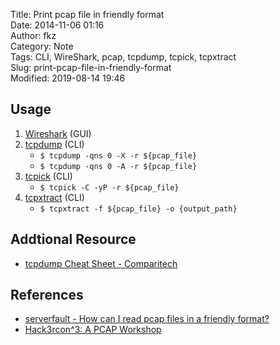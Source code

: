 Title: Print pcap file in friendly format  
Date: 2014-11-06 01:16  
Author: fkz  
Category: Note  
Tags: CLI, WireShark, pcap, tcpdump, tcpick, tcpxtract  
Slug: print-pcap-file-in-friendly-format  
Modified: 2019-08-14 19:46  
  
  
## Usage  
  
1. [Wireshark](https://www.wireshark.org/) (GUI)  
2. [tcpdump](http://www.tcpdump.org/) (CLI)  
    + `$ tcpdump -qns 0 -X -r ${pcap_file}`  
    + `$ tcpdump -qns 0 -A -r ${pcap_file}`  
3. [tcpick](http://tcpick.sourceforge.net/) (CLI)  
    + `$ tcpick -C -yP -r ${pcap_file}`  
4. [tcpxtract](http://tcpxtract.sourceforge.net/) (CLI)  
    + `$ tcpxtract -f ${pcap_file} -o {output_path}`  
  
## Addtional Resource  
  
+ [tcpdump Cheat Sheet - Comparitech](https://www.comparitech.com/net-admin/tcpdump-cheat-sheet/)  
  
  
## References  
  
+ [serverfault - How can I read pcap files in a friendly format?](http://serverfault.com/questions/38626/how-can-i-read-pcap-files-in-a-friendly-format)  
+ [Hack3rcon^3: A PCAP Workshop](http://sickbits.net/other/pcapworksheet.txt)  
